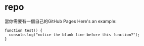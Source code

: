 # repo
當你需要有一個自己的GitHub Pages
Here's an example:

```
function test() {
  console.log("notice the blank line before this function?");
}
```
